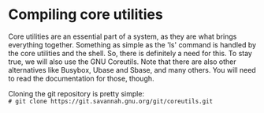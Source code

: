 # Compiling core utilities
Core utilities are an essential part of a system, as they are what brings everything together. Something as simple as the 'ls' command is handled by the core utilities and the shell. So, there is definitely a need for this. To stay true, we will also use the GNU Coreutils. Note that there are also other alternatives like Busybox, Ubase and Sbase, and many others. You will need to read the documentation for those, though.

Cloning the git repository is pretty simple:\
``# git clone https://git.savannah.gnu.org/git/coreutils.git``
